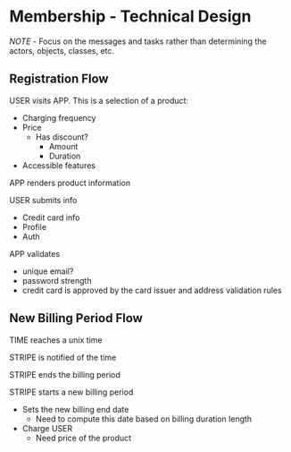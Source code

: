 # Membership - Technical Design

*NOTE* - Focus on the messages and tasks rather than determining the actors, objects, classes, etc.

## Registration Flow

USER visits APP. This is a selection of a product:
* Charging frequency
* Price
  * Has discount?
    * Amount
    * Duration
* Accessible features

APP renders product information

USER submits info
* Credit card info
* Profile
* Auth

APP validates
* unique email?
* password strength
* credit card is approved by the card issuer and address validation rules

## New Billing Period Flow

TIME reaches a unix time

STRIPE is notified of the time

STRIPE ends the billing period

STRIPE starts a new billing period
* Sets the new billing end date
  * Need to compute this date based on billing duration length
* Charge USER
  * Need price of the product